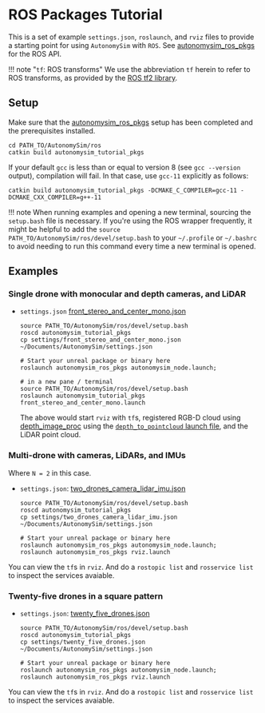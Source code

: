 # ROS Packages Tutorial

This is a set of example `settings.json`, `roslaunch`, and `rviz` files to provide a starting point for using `AutonomySim` with `ROS`. See [autonomysim_ros_pkgs](https://github.com/nervosys/AutonomySim/blob/master/ros2/src/autonomysim_ros_pkgs/README.md) for the ROS API.

!!! note "`tf`: ROS transforms"
  We use the abbreviation `tf` herein to refer to ROS transforms, as provided by the [ROS tf2 library](http://wiki.ros.org/tf2).

## Setup

Make sure that the [autonomysim_ros_pkgs](ros_pkgs.md) setup has been completed and the prerequisites installed.

```shell
cd PATH_TO/AutonomySim/ros
catkin build autonomysim_tutorial_pkgs
```

If your default `gcc` is less than or equal to version 8 (see `gcc --version` output), compilation will fail. In that case, use `gcc-11` explicitly as follows:

```shell
catkin build autonomysim_tutorial_pkgs -DCMAKE_C_COMPILER=gcc-11 -DCMAKE_CXX_COMPILER=g++-11
```

!!! note
    When running examples and opening a new terminal, sourcing the `setup.bash` file is necessary. If you're using the ROS wrapper frequently, it might be helpful to add the `source PATH_TO/AutonomySim/ros/devel/setup.bash` to your `~/.profile` or `~/.bashrc` to avoid needing to run this command every time a new terminal is opened.

## Examples

### Single drone with monocular and depth cameras, and LiDAR

* `settings.json` [front_stereo_and_center_mono.json](https://github.com/nervosys/AutonomySim/blob/master/ros/src/autonomysim_tutorial_pkgs/settings/front_stereo_and_center_mono.json)

  ```shell
  source PATH_TO/AutonomySim/ros/devel/setup.bash
  roscd autonomysim_tutorial_pkgs
  cp settings/front_stereo_and_center_mono.json ~/Documents/AutonomySim/settings.json
 
  # Start your unreal package or binary here
  roslaunch autonomysim_ros_pkgs autonomysim_node.launch;
 
  # in a new pane / terminal
  source PATH_TO/AutonomySim/ros/devel/setup.bash
  roslaunch autonomysim_tutorial_pkgs front_stereo_and_center_mono.launch
  ```

  The above would start `rviz` with `tf`s, registered RGB-D cloud using [depth_image_proc](https://wiki.ros.org/depth_image_proc) using the [`depth_to_pointcloud` launch file](https://github.com/nervosys/AutonomySim/blob/master/ros/src/autonomysim_tutorial_pkgs/launch/front_stereo_and_center_mono/depth_to_pointcloud.launch), and the LiDAR point cloud. 

### Multi-drone with cameras, LiDARs, and IMUs

Where `N = 2` in this case.

* `settings.json`: [two_drones_camera_lidar_imu.json](https://github.com/nervosys/AutonomySim/blob/master/ros/src/autonomysim_tutorial_pkgs/settings/two_drones_camera_lidar_imu.json) 

  ```shell
  source PATH_TO/AutonomySim/ros/devel/setup.bash
  roscd autonomysim_tutorial_pkgs
  cp settings/two_drones_camera_lidar_imu.json ~/Documents/AutonomySim/settings.json
 
  # Start your unreal package or binary here
  roslaunch autonomysim_ros_pkgs autonomysim_node.launch;
  roslaunch autonomysim_ros_pkgs rviz.launch
  ```

You can view the `tf`s in `rviz`. And do a `rostopic list` and `rosservice list` to inspect the services avaiable.    

### Twenty-five drones in a square pattern

* `settings.json`: [twenty_five_drones.json](https://github.com/nervosys/AutonomySim/blob/master/ros/src/autonomysim_tutorial_pkgs/settings/twenty_five_drones.json) 

  ```shell
  source PATH_TO/AutonomySim/ros/devel/setup.bash
  roscd autonomysim_tutorial_pkgs
  cp settings/twenty_five_drones.json ~/Documents/AutonomySim/settings.json
 
  # Start your unreal package or binary here
  roslaunch autonomysim_ros_pkgs autonomysim_node.launch;
  roslaunch autonomysim_ros_pkgs rviz.launch
  ```

You can view the `tf`s in `rviz`. And do a `rostopic list` and `rosservice list` to inspect the services avaiable.
